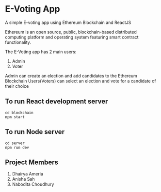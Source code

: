 # E-Voting App
A simple E-voting app using Ethereum Blockchain and ReactJS

Ethereum is an open source, public, blockchain-based distributed computing platform and operating system featuring smart contract functionality.

The E-Voting app has 2 main users:
1. Admin 
2. Voter

Admin can create an election and add candidates to the Ethereum Blockchain
Users(Voters) can select an election and vote for a candidate of their choice

## To run React development server

```
cd blockchain
npm start
```

## To run Node server
```
cd server
npm run dev
```
## Project Members
1. Dhairya Ameria
2. Anisha Sah
3. Nabodita Choudhury
